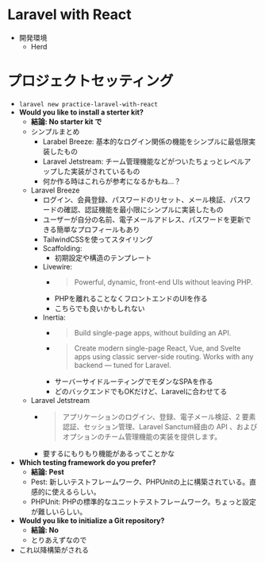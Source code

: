 # Laravel with React
- 開発環境
  - Herd

# プロジェクトセッティング
- `laravel new practice-laravel-with-react`
- **Would you like to install a sterter kit?**
  - **結論: No starter kit で**
  - シンプルまとめ
    - Larabel Breeze: 基本的なログイン関係の機能をシンプルに最低限実装したもの
    - Laravel Jetstream: チーム管理機能などがついたちょっとレベルアップした実装がされているもの
    - 何か作る時はこれらが参考になるかもね...？
  - Laravel Breeze
    - ログイン、会員登録、パスワードのリセット、メール検証、パスワードの確認、認証機能を最小限にシンプルに実装したもの
    - ユーザーが自分の名前、電子メールアドレス、パスワードを更新できる簡単なプロフィールもあり
    - TailwindCSSを使ってスタイリング
    - Scaffolding:
      - 初期設定や構造のテンプレート
    - Livewire:
      - > Powerful, dynamic, front-end UIs without leaving PHP.
      - PHPを離れることなくフロントエンドのUIを作る
      - こちらでも良いかもしれない
    - Inertia:
      - > Build single-page apps, without building an API.
      - > Create modern single-page React, Vue, and Svelte apps using classic server-side routing. Works with any backend — tuned for Laravel.
      - サーバーサイドルーティングでモダンなSPAを作る
      - どのバックエンドでもOKだけど、Laravelに合わせてる
  - Laravel Jetstream
    - > アプリケーションのログイン、登録、電子メール検証、2 要素認証、セッション管理、Laravel Sanctum経由の API 、およびオプションのチーム管理機能の実装を提供します。
    - 要するにもりもり機能があるってことかな
- **Which testing framework do you prefer?**
  - **結論: Pest**
  - Pest: 新しいテストフレームワーク、PHPUnitの上に構築されている。直感的に使えるらしい。
  - PHPUnit: PHPの標準的なユニットテストフレームワーク。ちょっと設定が難しいらしい。
- **Would you like to initialize a Git repository?**
  - **結論: No**
  - とりあえずなので
- これ以降構築がされる

# 
